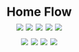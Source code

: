 <h1 align="center">
    Home Flow
    <br>
    <a href="https://github.com/CodedNil/home_flow/blob/master/LICENSE"><img src="https://img.shields.io/github/license/CodedNil/home_flow"/></a>
    <a href="https://deps.rs/repo/github/CodedNil/home_flow"><img src="https://deps.rs/repo/github/CodedNil/home_flow/status.svg"/></a>
    <img src="https://img.shields.io/github/commit-activity/w/CodedNil/home_flow"/>
    <img src="https://img.shields.io/github/last-commit/CodedNil/home_flow"/>
    <img src="https://img.shields.io/github/actions/workflow/status/CodedNil/home_flow/rust.yml"/>
    <br>
    <img src="https://img.shields.io/github/repo-size/CodedNil/home_flow"/>
    <img src="https://img.shields.io/github/languages/code-size/CodedNil/home_flow"/>
    <img src="https://img.shields.io/badge/binary_size-TBD-blue"/>
    <img src="https://img.shields.io/badge/wasm_size-TBD-blue"/>
</h1>
